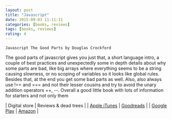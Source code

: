 ```yaml
---
layout: post
title: "Javascript"
date: 2015-09-03 11:11:11
categories: [books, reviews]
tags: [books, reviews]
rating: 4
---
```


`Javascript The Good Parts by Douglas Crockford`

The good parts of javascript gives you just that, a short language intro, a couple of best practices and unexpectedly some in depth details about why some parts are bad, like big arrays where everything seems to be a string causing slowness, or no scoping of variables so it looks like global rules. Besides that, at the end you get some bad parts as well. Also, also always use !== and === and not their lesser cousins and try to avoid the unary addition operators ++, \-\-.
Overall a good little book with lots of information for starters and not only them

| Digital store   | Reviews & dead trees |
| [Apple iTunes]  | [Goodreads]          |
| [Google Play]   | [Amazon]             |



[Apple iTunes]: https://itunes.apple.com/us/book/javascript-the-good-parts/id394761311]
[Google Play]: https://play.google.com/store/books/details/Douglas_Crockford_JavaScript_The_Good_Parts?id=PXa2bby0oQ0C
[Goodreads]: https://www.goodreads.com/book/show/2998152-javascript
[Amazon]: http://www.amazon.com/JavaScript-Good-Parts-Douglas-Crockford/dp/0596517742
